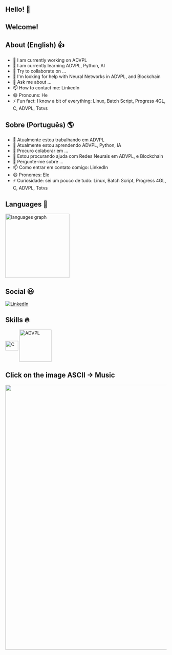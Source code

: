 ## Hello! 👋
## Welcome!

## About (English) 👍
- 🔭 I am currently working on ADVPL
- 🌱 I am currently learning ADVPL, Python, AI
- 👯 Try to collaborate on ...
- 🤔 I'm looking for help with Neural Networks in ADVPL, and Blockchain
- 💬 Ask me about ...
- 📫 How to contact me: LinkedIn
- 😄 Pronouns: He
- ⚡ Fun fact: I know a bit of everything: Linux, Batch Script, Progress 4GL, C, ADVPL, Totvs

## Sobre (Português) 🌎
- 🔭 Atualmente estou trabalhando em ADVPL
- 🌱 Atualmente estou aprendendo ADVPL, Python, IA
- 👯 Procuro colaborar em ...
- 🤔 Estou procurando ajuda com Redes Neurais em ADVPL, e Blockchain
- 💬 Pergunte-me sobre ...
- 📫 Como entrar em contato comigo: LinkedIn
- 😄 Pronomes: Ele
- ⚡ Curiosidade: sei um pouco de tudo: Linux, Batch Script, Progress 4GL, C, ADVPL, Totvs

## Languages 💎
<!-- Stats -->
<div align="left">
  <img src="https://github-readme-stats.vercel.app/api/top-langs?username=edummoreno&locale=en&hide_title=false&layout=compact&card_width=320&langs_count=5&theme=dracula&hide_border=false" height="200" alt="languages graph"  />
</div>

## Social 😃
<!-- Links -->
[![LinkedIn](https://img.shields.io/badge/LinkedIn-0077B5?style=for-the-badge&logo=linkedin&logoColor=white)](https://www.linkedin.com/in/edummoreno/)

## Skills 🔥
<!--Skills: Programming Languages -->
  <div style="flex-basis: 48%;">
    <!--h3>Programming Languages</h3-->
    <img align="center" alt="C" height="30" width="40" src="https://cdn.jsdelivr.net/gh/devicons/devicon/icons/c/c-original.svg"-->
    <img align="center" alt="ADVPL" height="100" width="100" src="https://logodownload.org/wp-content/uploads/2019/12/totvs-logo-0.png"-->
  </div>

## Click on the image ASCII -> Music
<!-- Gandalf Sax -->
<div>
  <a href="https://www.youtube.com/watch?v=G1IbRujko-A">
    <img src="https://github.com/edummoreno/edummoreno/blob/master/assets/gandalf_sax.gif" width="825px">
  </a>
</div>
